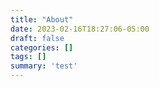 ```yaml
---
title: "About"
date: 2023-02-16T18:27:06-05:00
draft: false
categories: []
tags: []
summary: 'test'
---
```


